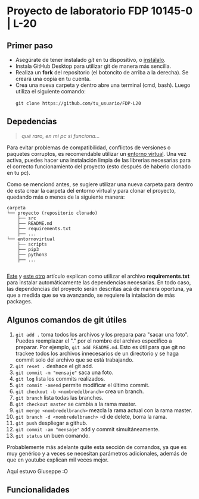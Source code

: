 # Proyecto de laboratorio FDP 10145-0 | L-20 # 

## Primer paso ## 
* Asegúrate de tener instalado *git* en tu dispositivo, o [instálalo](https://git-scm.com/downloads).
* Instala GitHub Desktop para utilizar git de manera más sencilla.
* Realiza un **fork** del repositorio (el botoncito de arriba a la derecha). Se creará una copia en tu cuenta. 
* Crea una nueva carpeta y dentro abre una terminal (cmd, bash). Luego utiliza el siguiente comando:

&nbsp;&nbsp;&nbsp;&nbsp;&nbsp; `` git clone https://github.com/tu_usuario/FDP-L20 ``

## Depedencias ## 

> *qué raro, en mi pc si funciona...*

Para evitar problemas de compatibilidad, conflictos de versiones o paquetes corruptos, es recomendable utilizar un [entorno virtual](https://docs.python.org/es/3.8/library/venv.html). Una vez activa, puedes hacer una instalación limpia de las librerías necesarias para el correcto funcionamiento del proyecto (esto después de haberlo clonado en tu pc).

Como se mencionó antes, se sugiere utilizar una nueva carpeta para dentro de esta crear la carpeta del entorno virtual y para clonar el proyecto, quedando más o menos de la siguiente manera: 

```
carpeta
└── proyecto (repositorio clonado)
    ├── src
    ├── README.md
    ├── requirements.txt
    ├── ...
└── entornovirtual
    ├── scripts
    ├── pip3
    ├── python3
    ├── ...
  
```
[Este](https://learnpython.com/blog/python-requirements-file/) y [este otro](https://note.nkmk.me/en/python-pip-install-requirements/) artículo explican como utilizar el archivo **requirements.txt** para instalar automáticamente las dependencias necesarias. 
En todo caso, las dependencias del proyecto serán descritas acá de manera oportuna, ya que a medida que se va avanzando, se requiere la intalación de más packages.

## Algunos comandos de git útiles ##

1. ``git add .`` toma todos los archivos y los prepara para "sacar una foto". Puedes reemplazar el "." por el nombre del archivo específico a preparar. Por ejemplo, ``git add README.md``. Esto es útil para que git no trackee todos los archivos innecesarios de un directorio y se haga commit solo del archivo que se está trabajando.
2. ``git reset .`` deshace el git add.
3. ``git commit -m "mensaje"`` saca una foto.
4. ``git log`` lista los commits realizados.
5. ``git commit -amend`` permite modificar el último commit.
6. ``git checkout -b <nombredelbranch>`` crea un branch.
7. ``git branch`` lista todas las branches.
8. ``git checkout master`` se cambia a la rama master.
9. ``git merge <nombredelbranch>`` mezcla la rama actual con la rama master.
10. ``git branch -d <nombredelbranch>`` -d de delete, borra la rama.
11. ``git push`` despliegar a github. 
12. ``git commit -am "mensaje"`` add y commit simultáneamente.
13. ``git status`` un buen comando.

Probablemente más adelante quite esta sección de comandos, ya que es muy genérico y a veces se necesitan parámetros adicionales, además de que en youtube explican mil veces mejor.

Aquí estuvo Giuseppe :O

## Funcionalidades ##

